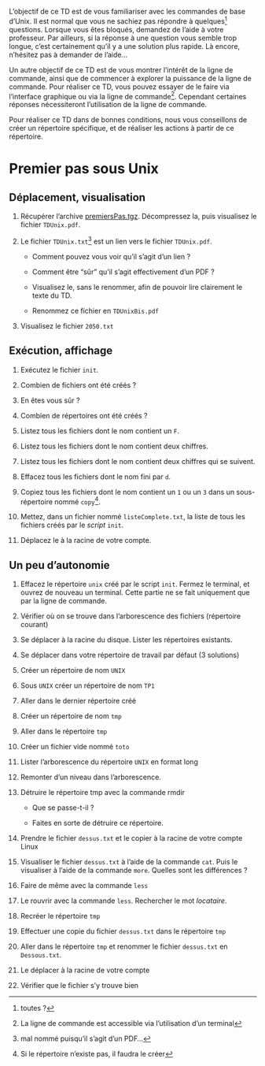 

L’objectif de ce TD est de vous familiariser avec les commandes de base
d’Unix. Il est normal que vous ne sachiez pas répondre à quelques[^1]
questions. Lorsque vous êtes bloqués, demandez de l’aide à votre
professeur. Par ailleurs, si la réponse à une question vous semble trop
longue, c’est certainement qu’il y a une solution plus rapide. Là
encore, n’hésitez pas à demander de l’aide…

Un autre objectif de ce TD est de vous montrer l’intérêt de la ligne de
commande, ainsi que de commencer à explorer la puissance de la ligne de
commande. Pour réaliser ce TD, vous pouvez essayer de le faire via
l’interface graphique ou via la ligne de commande[^2]. Cependant
certaines réponses nécessiteront l’utilisation de la ligne de commande.

Pour réaliser ce TD dans de bonnes conditions, nous vous conseillons de
créer un répertoire spécifique, et de réaliser les actions à partir de
ce répertoire.


Premier pas sous Unix
=====================

Déplacement, visualisation
--------------------------

1.  Récupérer l’archive [premiersPas.tgz](data/premiersPas.tgz). Décompressez la, puis
    visualisez le fichier `TDUnix.pdf`.


2.  Le fichier `TDUnix.txt`[^3] est un lien vers le fichier
    `TDUnix.pdf`.

    -   Comment pouvez vous voir qu’il s’agit d’un lien ?

    -   Comment être “sûr” qu’il s’agit effectivement d’un PDF ?

    -   Visualisez le, sans le renommer, afin de pouvoir lire clairement
        le texte du TD.

    -   Renommez ce fichier en `TDUnixBis.pdf`

3.  Visualisez le fichier `2050.txt`

Exécution, affichage
--------------------

1.  Exécutez le fichier `init`.

2.  Combien de fichiers ont été créés ?

3.  En êtes vous sûr ?

4.  Combien de répertoires ont été créés ?

5.  Listez tous les fichiers dont le nom contient un `F`.

6.  Listez tous les fichiers dont le nom contient deux chiffres.

7.  Listez tous les fichiers dont le nom contient deux chiffres qui se
    suivent.

8.  Effacez tous les fichiers dont le nom fini par `d`.

9.  Copiez tous les fichiers dont le nom contient un `1` ou un `3` dans
    un sous-répertoire nommé `copy`[^4].

10. Mettez, dans un fichier nommé `listeComplete.txt`, la liste de tous
    les fichiers créés par le *script* `init`.

11. Déplacez le à la racine de votre compte.



Un peu d’autonomie
------------------



1.  Effacez le répertoire `unix` créé par le script `init`. Fermez le
    terminal, et ouvrez de nouveau un terminal. Cette partie ne se fait
    uniquement que par la ligne de commande.

2.  Vérifier où on se trouve dans l’arborescence des fichiers
    (répertoire courant)

3.  Se déplacer à la racine du disque. Lister les répertoires existants.

4.  Se déplacer dans votre répertoire de travail par défaut (3
    solutions)

5.  Créer un répertoire de nom `UNIX`

6.  Sous `UNIX` créer un répertoire de nom `TP1`

7.  Aller dans le dernier répertoire créé

8.  Créer un répertoire de nom `tmp`

9.  Aller dans le répertoire `tmp`

10. Créer un fichier vide nommé `toto`

11. Lister l’arborescence du répertoire `UNIX` en format long

12. Remonter d’un niveau dans l’arborescence.

13. Détruire le répertoire tmp avec la commande rmdir

    -   Que se passe-t-il ?

    -   Faites en sorte de détruire ce répertoire.

14. Prendre le fichier `dessus.txt` et le copier à la racine de votre
    compte Linux

15. Visualiser le fichier `dessus.txt` à l’aide de la commande `cat`.
    Puis le visualiser à l’aide de la commande `more`. Quelles sont les
    différences ?

16. Faire de même avec la commande `less`

17. Le rouvrir avec la commande `less`. Rechercher le mot *locataire*.

18. Recréer le répertoire `tmp`

19. Effectuer une copie du fichier `dessus.txt` dans le répertoire `tmp`

20. Aller dans le répertoire `tmp` et renommer le fichier `dessus.txt`
    en `Dessous.txt`.

21. Le déplacer à la racine de votre compte

22. Vérifier que le fichier s’y trouve bien

[^1]: toutes ?

[^2]: La ligne de commande est accessible via l’utilisation d’un
    terminal

[^3]: mal nommé puisqu’il s’agit d’un PDF…

[^4]: Si le répertoire n’existe pas, il faudra le créer
